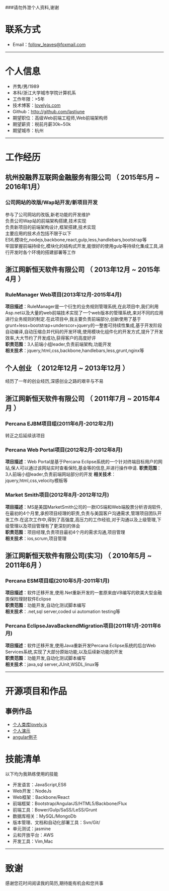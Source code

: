 ###请勿外泄个人资料,谢谢
# 联系方式

- Email：follow_leaves@foxmail.com

---

# 个人信息

 - 齐隽/男/1989
 - 本科/浙江大学城市学院计算机系
 - 工作年限：>5年
 - 技术博客：[lovelyjs.com](http://lovelyjs.com)
 - Github：http://github.com/lastjune
 - 期望职位：高级Web前端工程师,Web前端架构师
 - 期望薪资：税前月薪30k~50k
 - 期望城市：杭州

---

# 工作经历
## 杭州投融界互联网金融服务有限公司 （ 2015年5月 ~ 2016年1月）

### 公司网站的改版/Wap站开发/新项目开发
参与了公司网站的改版,新老功能的开发维护  
负责公司Wap站的前端架构搭建,技术实现  
负责新项目的前端架构设计,框架搭建,技术实现  
主要应用的技术点包括不限于以下  
ES6,模块化,nodejs,backbone,react,gulp,less,handlebars,bootstrap等  
牢固掌握前端持续化,模块化的结构式开发,能很好的使用gulp等持续化集成工具,进行开发时各个环境的搭建部署等工作  


## 浙江网新恒天软件有限公司 （ 2013年12月 ~ 2015年4月 ）
### RuleManager Web项目(2013年12月-2015年4月)
**项目描述**：RuleManager是一个衍生的业务规则管理系统,在此项目中,我们利用Asp.net以及大量的web前端技术实现了一个web版本的管理系统,来对不同的应用进行业务规则的制定.在此项目中,我主要负责前端部分,创新使用了基于grunt+less+bootstrap+underscor+jquery的一整套可持续性集成,基于开发阶段自动编译,自动压缩合并代码的开发环境,使用模块化组件化的开发方式,提升了开发效率,大大节约了开发成功,获得客户的高度好评  
**职责范围**：3人前端小组leader,负责前端架构,功能开发  
**相关技术**：jquery,html,css,backbone,handlebars,less,grunt,nginx等


## 个人创业 （ 2012年12月 ~ 2013年12月 ）
经历了一年的创业经历,深感创业之路的艰辛与不易

## 浙江网新恒天软件有限公司 （ 2011年7月 ~ 2015年4月 ）
### Percana EJBM项目组(2011年6月-2012年2月)
转正之后延续该项目

### Percana Web Portal项目(2012年2月-2012年8月)
**项目描述**：Web Portal是基于Percana Eclipse系统的一个针对终端目标用户的网站,保人可以通过该网站实时查看保险,基金等的信息,并进行操作申请.
**职责范围**：3人前端小组leader,负责前端网站部分的开发
**相关技术**：jquery,html,css,velocity模板等

### Market Smith项目(2012年8月-2012年12月)
**项目描述**：MS是美国MarketSmith公司的一款IOS端和Web端股票分析咨询软件,在最初的4个月里,承担项目经理的职责,负责与美国客户沟通需求,管理项目团队开发工作.在这次工作中,得到了高强度,高压力的工作经验,对于沟通以及上级管理,下级管理以及项目管理有了更深刻的体会  
**职责范围**：项目经理,负责项目最初4个月的需求沟通,项目管理  
**相关技术**：ios,scrum,项目管理

## 浙江网新恒天软件有限公司(实习) （ 2010年5月 ~ 2011年6月 ）
### Percana ESM项目组(2010年5月-2011年1月)
**项目描述**：软件迁移开发,使用.Net重新开发的一套原来由VB编写的欧美大型金融类保险理财软件Eclipse  
**职责范围**：功能开发,自动化测试脚本编写  
**相关技术**：.net,sql server,coded ui automation testing等  

### Percana EclipseJavaBackendMigration项目(2011年1月-2011年6月)
**项目描述**：软件迁移开发,使用Java重新开发Percana Eclipse系统的后台Web Services系统,实现了大部分原始功能,以及后续新功能的开发  
**职责范围**：功能开发,自动化测试脚本编写  
**相关技术**：java,sql server,JUnit,WSDL,linux等

---

# 开源项目和作品

## 事例作品

 - [个人类库lovely.js](https://github.com/lastjune/lovelyjs)
 - [个人演示](http://www.lovelyjs.com/me/index.html)
 - [angular例子](http://www.lovelyjs.com/angular/index.html)


# 技能清单

以下均为我熟练使用的技能
- 开发语言：JavaScript,ES6
- Web开发：NodeJs
- Web框架：Backbone/React
- 前端框架：Bootstrap/AngularJS/HTML5/Backbone/Flux
- 前端工具：Bower/Gulp/SaSS/LeSS/Grunt
- 数据库相关：MySQL/MongoDb
- 版本管理、文档和自动化部署工具：Svn/Git/
- 单元测试：jasmine
- 云和开放平台：AWS
- 开发工具：Vim,Mac

---

# 致谢
感谢您花时间阅读我的简历,期待能有机会和您共事
